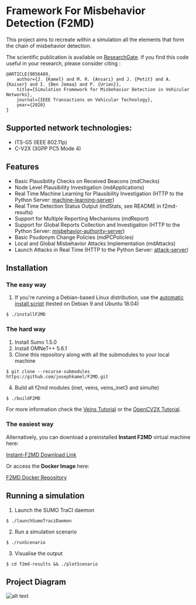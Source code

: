 
# Framework For Misbehavior Detection (F2MD)

This project aims to recreate within a simulation all the elements that form the chain of misbehavior detection. 

The scientific publication is available on [ResearchGate](https://www.researchgate.net/publication/340350056_Simulation_Framework_for_Misbehavior_Detection_in_Vehicular_Networks). If you find this code useful in your research, please consider citing :

    @ARTICLE{9056489,
        author={J. {Kamel} and M. R. {Ansari} and J. {Petit} and A. {Kaiser} and I. {Ben Jemaa} and P. {Urien}},
        title={Simulation Framework for Misbehavior Detection in Vehicular Networks},
        journal={IEEE Transactions on Vehicular Technology},
        year={2020}
    }
    
## Supported network technologies:
* ITS-G5 (IEEE 802.11p)
* C-V2X (3GPP PC5 Mode 4)

## Features
* Basic Plausibility Checks on Received Beacons (mdChecks)
* Node Level Plausibility Investigation (mdApplications)
* Real Time Machine Learning for Plausibility Investigation (HTTP to the Python Server: [machine-learning-server](https://github.com/josephkamel/F2MD/tree/master/machine-learning-server))
* Real Time Detection Status Output (mdStats, see README in f2md-results)
* Support for Multiple Reporting Mechanisms (mdReport)
* Support for Global Reports Collection and Investigation (HTTP to the Python Server: [misbehavior-authority-server](https://github.com/josephkamel/F2MD/tree/master/misbehavior-authority-server))
* Basic Psudonym Change Policies (mdPCPolicies)
* Local and Global Misbehavior Attacks Implementation (mdAttacks)
* Launch Attacks in Real Time (HTTP to the Python Server: [attack-server](https://github.com/josephkamel/F2MD/tree/master/attack-server))

## Installation
### The easy way

1. If you're running a Debian-based Linux distribution, use the [automatic install script](https://raw.githubusercontent.com/josephkamel/F2MD/master/installF2MD) (tested on Debian 9 and Ubuntu 18.04)
```
$ ./installF2MD
```

### The hard way

1. Install Sumo 1.5.0
2. Install OMNeT++ 5.6.1
3. Clone this repository along with all the submodules to your local machine
```
$ git clone --recurse-submodules https://github.com/josephkamel/F2MD.git
```
4. Build all f2md modules (inet, veins, veins_inet3 and simulte)
```
$ ./buildF2MD
```

For more information check the [Veins Tutorial](https://veins.car2x.org/tutorial/) or the [OpenCV2X Tutorial](http://www.cs.ucc.ie/cv2x/pages/documentation/documentation.html).

### The easiest way

Alternatively, you can download a preinstalled **Instant F2MD** virtual machine here:

[Instant-F2MD Download Link](https://bit.ly/3yoRYba "Instant-F2MD")

Or access the **Docker Image** here:

[F2MD Docker Repository](https://hub.docker.com/repository/docker/josephkamel/f2md)

## Running a simulation
1. Launch the SUMO TraCI daemon
```
$ ./launchSumoTraciDaemon
```
2. Run a simulation scenario
```
$ ./runScenario
```
3. Visualise the output
```
$ cd f2md-results && ./plotScenario
```

## Project Diagram

 ![alt text](https://github.com/josephkamel/F2MD/blob/master/F2MD-Diagram-V2.jpg)



